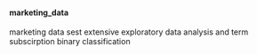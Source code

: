 #### marketing_data
marketing data sest extensive exploratory data analysis and term subscirption binary classification

